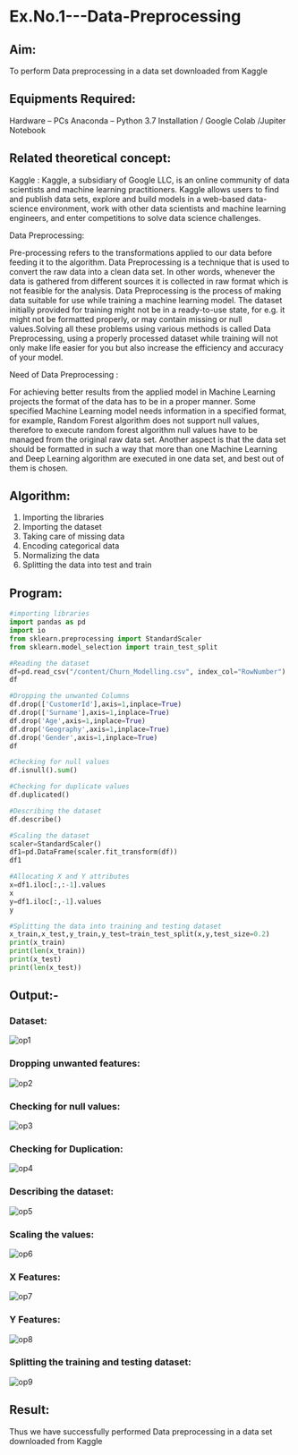 # Ex.No.1---Data-Preprocessing
## Aim:

To perform Data preprocessing in a data set downloaded from Kaggle

## Equipments Required:
Hardware – PCs
Anaconda – Python 3.7 Installation / Google Colab /Jupiter Notebook

## Related theoretical concept:

Kaggle :
Kaggle, a subsidiary of Google LLC, is an online community of data scientists and machine learning practitioners. Kaggle allows users to find and publish data sets, explore and build models in a web-based data-science environment, work with other data scientists and machine learning engineers, and enter competitions to solve data science challenges.

Data Preprocessing:

Pre-processing refers to the transformations applied to our data before feeding it to the algorithm. Data Preprocessing is a technique that is used to convert the raw data into a clean data set. In other words, whenever the data is gathered from different sources it is collected in raw format which is not feasible for the analysis.
Data Preprocessing is the process of making data suitable for use while training a machine learning model. The dataset initially provided for training might not be in a ready-to-use state, for e.g. it might not be formatted properly, or may contain missing or null values.Solving all these problems using various methods is called Data Preprocessing, using a properly processed dataset while training will not only make life easier for you but also increase the efficiency and accuracy of your model.

Need of Data Preprocessing :

For achieving better results from the applied model in Machine Learning projects the format of the data has to be in a proper manner. Some specified Machine Learning model needs information in a specified format, for example, Random Forest algorithm does not support null values, therefore to execute random forest algorithm null values have to be managed from the original raw data set.
Another aspect is that the data set should be formatted in such a way that more than one Machine Learning and Deep Learning algorithm are executed in one data set, and best out of them is chosen.


## Algorithm:
1. Importing the libraries
2. Importing the dataset
3. Taking care of missing data
4. Encoding categorical data
5. Normalizing the data
6. Splitting the data into test and train

## Program:
```py
#importing libraries
import pandas as pd
import io
from sklearn.preprocessing import StandardScaler
from sklearn.model_selection import train_test_split

#Reading the dataset
df=pd.read_csv("/content/Churn_Modelling.csv", index_col="RowNumber")
df

#Dropping the unwanted Columns
df.drop(['CustomerId'],axis=1,inplace=True)
df.drop(['Surname'],axis=1,inplace=True)
df.drop('Age',axis=1,inplace=True)
df.drop('Geography',axis=1,inplace=True)
df.drop('Gender',axis=1,inplace=True)
df

#Checking for null values
df.isnull().sum()

#Checking for duplicate values
df.duplicated()

#Describing the dataset
df.describe()

#Scaling the dataset
scaler=StandardScaler()
df1=pd.DataFrame(scaler.fit_transform(df))
df1

#Allocating X and Y attributes
x=df1.iloc[:,:-1].values
x
y=df1.iloc[:,-1].values
y

#Splitting the data into training and testing dataset
x_train,x_test,y_train,y_test=train_test_split(x,y,test_size=0.2)
print(x_train)
print(len(x_train))
print(x_test)
print(len(x_test))
```
## Output:-

### Dataset:

![op1](https://github.com/SarankumarJ/Ex.No.1---Data-Preprocessing/assets/94778101/c4e70658-7328-4e9f-b85b-143e8400043b)

### Dropping unwanted features:

![op2](https://github.com/SarankumarJ/Ex.No.1---Data-Preprocessing/assets/94778101/f83dd65e-0644-42e4-8754-fd3099d64c25)


### Checking for null values:

![op3](https://github.com/SarankumarJ/Ex.No.1---Data-Preprocessing/assets/94778101/2c517b1d-a8f3-4cf2-b5f7-658c2db97dcc)


### Checking for Duplication:

![op4](https://github.com/SarankumarJ/Ex.No.1---Data-Preprocessing/assets/94778101/6f74b0e8-00a0-4408-8c3f-10be509c735d)


### Describing the dataset:

![op5](https://github.com/SarankumarJ/Ex.No.1---Data-Preprocessing/assets/94778101/2bdd1870-5288-4144-875f-0daca4187b26)

### Scaling the values:

![op6](https://github.com/SarankumarJ/Ex.No.1---Data-Preprocessing/assets/94778101/bce4b62f-6fab-4e64-9071-53c1279f1ab7)

### X Features:

![op7](https://github.com/SarankumarJ/Ex.No.1---Data-Preprocessing/assets/94778101/9bd0495a-2d1b-4ec9-8bc7-3ea0e4bc8091)

### Y Features:

![op8](https://github.com/SarankumarJ/Ex.No.1---Data-Preprocessing/assets/94778101/041d5778-eafe-4499-9bce-4279905d6a5b)


### Splitting the training and testing dataset:

![op9](https://github.com/SarankumarJ/Ex.No.1---Data-Preprocessing/assets/94778101/5109a96c-7345-4c24-b27b-03cb07256505)


## Result:
Thus we have successfully performed Data preprocessing in a data set downloaded from Kaggle
